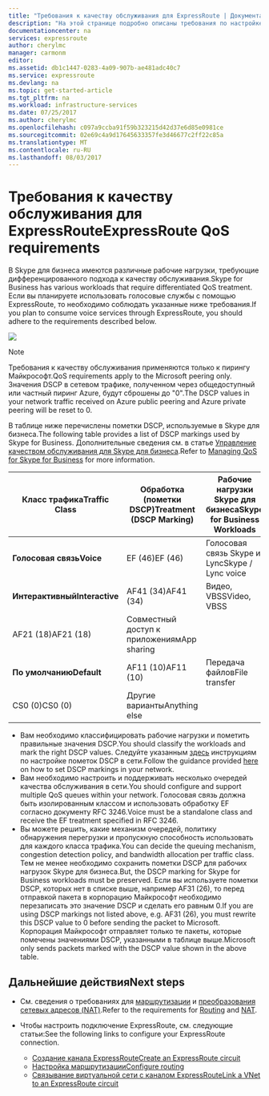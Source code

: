 ```yaml
---
title: "Требования к качеству обслуживания для ExpressRoute | Документация Майкрософт"
description: "На этой странице подробно описаны требования по настройке качества обслуживания для каналов ExpressRoute и управлению им."
documentationcenter: na
services: expressroute
author: cherylmc
manager: carmonm
editor: 
ms.assetid: db1c1447-0283-4a09-907b-ae481adc40c7
ms.service: expressroute
ms.devlang: na
ms.topic: get-started-article
ms.tgt_pltfrm: na
ms.workload: infrastructure-services
ms.date: 07/25/2017
ms.author: cherylmc
ms.openlocfilehash: c097a9ccba91f59b323215d42d37e6d85e0981ce
ms.sourcegitcommit: 02e69c4a9d17645633357fe3d46677c2ff22c85a
ms.translationtype: MT
ms.contentlocale: ru-RU
ms.lasthandoff: 08/03/2017
---
```

# <a name="expressroute-qos-requirements"></a><span data-ttu-id="8ab8e-103">Требования к качеству обслуживания для ExpressRoute</span><span class="sxs-lookup"><span data-stu-id="8ab8e-103">ExpressRoute QoS requirements</span></span>
<span data-ttu-id="8ab8e-104">В Skype для бизнеса имеются различные рабочие нагрузки, требующие дифференцированного подхода к качеству обслуживания.</span><span class="sxs-lookup"><span data-stu-id="8ab8e-104">Skype for Business has various workloads that require differentiated QoS treatment.</span></span> <span data-ttu-id="8ab8e-105">Если вы планируете использовать голосовые службы с помощью ExpressRoute, то необходимо соблюдать указанные ниже требования.</span><span class="sxs-lookup"><span data-stu-id="8ab8e-105">If you plan to consume voice services through ExpressRoute, you should adhere to the requirements described below.</span></span>

![](./media/expressroute-qos/expressroute-qos.png)

> [!NOTE]
> <span data-ttu-id="8ab8e-106">Требования к качеству обслуживания применяются только к пирингу Майкрософт.</span><span class="sxs-lookup"><span data-stu-id="8ab8e-106">QoS requirements apply to the Microsoft peering only.</span></span> <span data-ttu-id="8ab8e-107">Значения DSCP в сетевом трафике, полученном через общедоступный или частный пиринг Azure, будут сброшены до "0".</span><span class="sxs-lookup"><span data-stu-id="8ab8e-107">The DSCP values in your network traffic received on Azure public peering and Azure private peering will be reset to 0.</span></span> 
> 
> 

<span data-ttu-id="8ab8e-108">В таблице ниже перечислены пометки DSCP, используемые в Skype для бизнеса.</span><span class="sxs-lookup"><span data-stu-id="8ab8e-108">The following table provides a list of DSCP markings used by Skype for Business.</span></span> <span data-ttu-id="8ab8e-109">Дополнительные сведения см. в статье [Управление качеством обслуживания для Skype для бизнеса](https://technet.microsoft.com/library/gg405409.aspx).</span><span class="sxs-lookup"><span data-stu-id="8ab8e-109">Refer to [Managing QoS for Skype for Business](https://technet.microsoft.com/library/gg405409.aspx) for more information.</span></span>

| <span data-ttu-id="8ab8e-110">**Класс трафика**</span><span class="sxs-lookup"><span data-stu-id="8ab8e-110">**Traffic Class**</span></span> | <span data-ttu-id="8ab8e-111">**Обработка (пометки DSCP)**</span><span class="sxs-lookup"><span data-stu-id="8ab8e-111">**Treatment (DSCP Marking)**</span></span> | <span data-ttu-id="8ab8e-112">**Рабочие нагрузки Skype для бизнеса**</span><span class="sxs-lookup"><span data-stu-id="8ab8e-112">**Skype for Business Workloads**</span></span> |
| --- | --- | --- |
| <span data-ttu-id="8ab8e-113">**Голосовая связь**</span><span class="sxs-lookup"><span data-stu-id="8ab8e-113">**Voice**</span></span> |<span data-ttu-id="8ab8e-114">EF (46)</span><span class="sxs-lookup"><span data-stu-id="8ab8e-114">EF (46)</span></span> |<span data-ttu-id="8ab8e-115">Голосовая связь Skype и Lync</span><span class="sxs-lookup"><span data-stu-id="8ab8e-115">Skype / Lync voice</span></span> |
| <span data-ttu-id="8ab8e-116">**Интерактивный**</span><span class="sxs-lookup"><span data-stu-id="8ab8e-116">**Interactive**</span></span> |<span data-ttu-id="8ab8e-117">AF41 (34)</span><span class="sxs-lookup"><span data-stu-id="8ab8e-117">AF41 (34)</span></span> |<span data-ttu-id="8ab8e-118">Видео, VBSS</span><span class="sxs-lookup"><span data-stu-id="8ab8e-118">Video, VBSS</span></span> |
| <span data-ttu-id="8ab8e-119">AF21 (18)</span><span class="sxs-lookup"><span data-stu-id="8ab8e-119">AF21 (18)</span></span> |<span data-ttu-id="8ab8e-120">Совместный доступ к приложениям</span><span class="sxs-lookup"><span data-stu-id="8ab8e-120">App sharing</span></span> | |
| <span data-ttu-id="8ab8e-121">**По умолчанию**</span><span class="sxs-lookup"><span data-stu-id="8ab8e-121">**Default**</span></span> |<span data-ttu-id="8ab8e-122">AF11 (10)</span><span class="sxs-lookup"><span data-stu-id="8ab8e-122">AF11 (10)</span></span> |<span data-ttu-id="8ab8e-123">Передача файлов</span><span class="sxs-lookup"><span data-stu-id="8ab8e-123">File transfer</span></span> |
| <span data-ttu-id="8ab8e-124">CS0 (0)</span><span class="sxs-lookup"><span data-stu-id="8ab8e-124">CS0 (0)</span></span> |<span data-ttu-id="8ab8e-125">Другие варианты</span><span class="sxs-lookup"><span data-stu-id="8ab8e-125">Anything else</span></span> | |

* <span data-ttu-id="8ab8e-126">Вам необходимо классифицировать рабочие нагрузки и пометить правильные значения DSCP.</span><span class="sxs-lookup"><span data-stu-id="8ab8e-126">You should classify the workloads and mark the right DSCP values.</span></span> <span data-ttu-id="8ab8e-127">Следуйте указанным [здесь](https://technet.microsoft.com/library/gg405409.aspx) инструкциям по настройке пометок DSCP в сети.</span><span class="sxs-lookup"><span data-stu-id="8ab8e-127">Follow the guidance provided [here](https://technet.microsoft.com/library/gg405409.aspx) on how to set DSCP markings in your network.</span></span>
* <span data-ttu-id="8ab8e-128">Вам необходимо настроить и поддерживать несколько очередей качества обслуживания в сети.</span><span class="sxs-lookup"><span data-stu-id="8ab8e-128">You should configure and support multiple QoS queues within your network.</span></span> <span data-ttu-id="8ab8e-129">Голосовая связь должна быть изолированным классом и использовать обработку EF согласно документу RFC 3246.</span><span class="sxs-lookup"><span data-stu-id="8ab8e-129">Voice must be a standalone class and receive the EF treatment specified in RFC 3246.</span></span> 
* <span data-ttu-id="8ab8e-130">Вы можете решить, какие механизм очередей, политику обнаружения перегрузки и пропускную способность использовать для каждого класса трафика.</span><span class="sxs-lookup"><span data-stu-id="8ab8e-130">You can decide the queuing mechanism, congestion detection policy, and bandwidth allocation per traffic class.</span></span> <span data-ttu-id="8ab8e-131">Тем не менее необходимо сохранить пометки DSCP для рабочих нагрузок Skype для бизнеса.</span><span class="sxs-lookup"><span data-stu-id="8ab8e-131">But, the DSCP marking for Skype for Business workloads must be preserved.</span></span> <span data-ttu-id="8ab8e-132">Если вы используете пометки DSCP, которых нет в списке выше, например AF31 (26), то перед отправкой пакета в корпорацию Майкрософт необходимо перезаписать это значение DSCP и сделать его равным 0.</span><span class="sxs-lookup"><span data-stu-id="8ab8e-132">If you are using DSCP markings not listed above, e.g. AF31 (26), you must rewrite this DSCP value to 0 before sending the packet to Microsoft.</span></span> <span data-ttu-id="8ab8e-133">Корпорация Майкрософт отправляет только те пакеты, которые помечены значениями DSCP, указанными в таблице выше.</span><span class="sxs-lookup"><span data-stu-id="8ab8e-133">Microsoft only sends packets marked with the DSCP value shown in the above table.</span></span> 

## <a name="next-steps"></a><span data-ttu-id="8ab8e-134">Дальнейшие действия</span><span class="sxs-lookup"><span data-stu-id="8ab8e-134">Next steps</span></span>
* <span data-ttu-id="8ab8e-135">См. сведения о требованиях для [маршрутизации](expressroute-routing.md) и [преобразования сетевых адресов (NAT)](expressroute-nat.md).</span><span class="sxs-lookup"><span data-stu-id="8ab8e-135">Refer to the requirements for [Routing](expressroute-routing.md) and [NAT](expressroute-nat.md).</span></span>
* <span data-ttu-id="8ab8e-136">Чтобы настроить подключение ExpressRoute, см. следующие статьи:</span><span class="sxs-lookup"><span data-stu-id="8ab8e-136">See the following links to configure your ExpressRoute connection.</span></span>
  
  * [<span data-ttu-id="8ab8e-137">Создание канала ExpressRoute</span><span class="sxs-lookup"><span data-stu-id="8ab8e-137">Create an ExpressRoute circuit</span></span>](expressroute-howto-circuit-classic.md)
  * [<span data-ttu-id="8ab8e-138">Настройка маршрутизации</span><span class="sxs-lookup"><span data-stu-id="8ab8e-138">Configure routing</span></span>](expressroute-howto-routing-classic.md)
  * [<span data-ttu-id="8ab8e-139">Связывание виртуальной сети с каналом ExpressRoute</span><span class="sxs-lookup"><span data-stu-id="8ab8e-139">Link a VNet to an ExpressRoute circuit</span></span>](expressroute-howto-linkvnet-classic.md)

